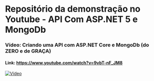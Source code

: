 # Repositório da demonstração no Youtube - API Com ASP.NET 5 e MongoDb

### Vídeo: Criando uma API com ASP.NET Core e MongoDb (do ZERO e de GRAÇA)

#### Link: https://www.youtube.com/watch?v=9vbT-nF_JM8

[![Vídeo](https://img.youtube.com/vi/9vbT-nF_JM8/maxresdefault.jpg)](https://www.youtube.com/watch?v=9vbT-nF_JM8)

